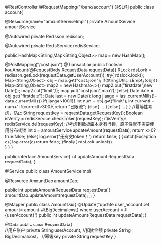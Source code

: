 
@RestController
@RequestMapping("/bank/account")
@SLf4j
public class account{

   @Resource(name="amountServiceImpl")
   private AmountService amountService;
   
   @Autowired
   private Redisson redisson;
   
   @Autowired
   private RedisService redisService;
   
   public HashMap<String,Map<String,Object>> map = new HashMap();
   
   @PostMapping("/cost.json")
   @Transaction
   public boolean kouAmount(@RequestBody RequestData requestData){
     RLock rdsLock = redisson.getLock(requestData.getUserAccount());
     try{
       rdslock.lock();
       Map<String,Object> obj = map.get("cost.json");
       if(StringUtils.isEmpty(obj)){
            Map<String,Object> map2 = new Hashmap<>()
            map2.put("firstdate",new Date());
            map2.out("limit",1);
            map.put("cost.json",map2);
       }else{
            Date date = obj.get("firstdate");
            Date last = new Date();
            long jiange = last.currentMills()-date.currentMills()
            if(jiange>1000){
                int num = obj.get("limit");
                int currentI = num+1
                if(currentI>300){
                    return "已限流";
                }else{
                    ...
                }
            }else{
                ...
            }
       }
       //幂等性考虑，防止
       String requestKey = requestData.getRequestKey();
       Boolean isVerify = redisService.checkToken(requestKey);
       if(isVerify){
           redisService.del(requestKey);
           //考虑到数据库本身有行锁，原子性就不需要使用分布式锁
           int x = amountService.updateAmount(requestData);
           return x>0?true:false;
       }else{
            log.error("无有效token！")
            return false;
       }
     }catch(Exception e){
        log.error(e)
        return false;
     }finally{
       rdsLock.unlock()  
     }
   }
}


public interface AmountService{
   int updateAmount(RequestData requestData);
}

@Service
public class AmountServiceImpl{

   @Resource
   AmountDao amountDao; 
    
   public int updateAmount(RequestData requestData){
     amountDao.updateAmount(requestData);
   };
}

@Mapper
public class AmountDao{
    @Update("update user_account set amount= amount-#{BigDecimalcost} where userAccount = #{userAccount}")
    public int updateAmount(RequestData requestData);
}

@Data
public class RequestData{   
  //用户账户
  private String userAccount,
  //扣款金额
  private String BigDecimalcost，
  //幂等Key
  private  String requestKey
}
